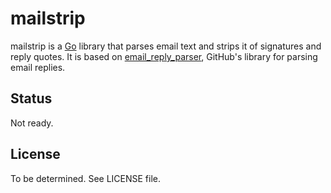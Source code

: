 # mailstrip

mailstrip is a [Go][2] library that parses email text and strips it of
signatures and reply quotes. It is based on [email\_reply\_parser][1], GitHub's
library for parsing email replies.

## Status

Not ready.

## License

To be determined. See LICENSE file.

[1]: https://github.com/github/email_reply_parser
[2]: http://golang.org/
